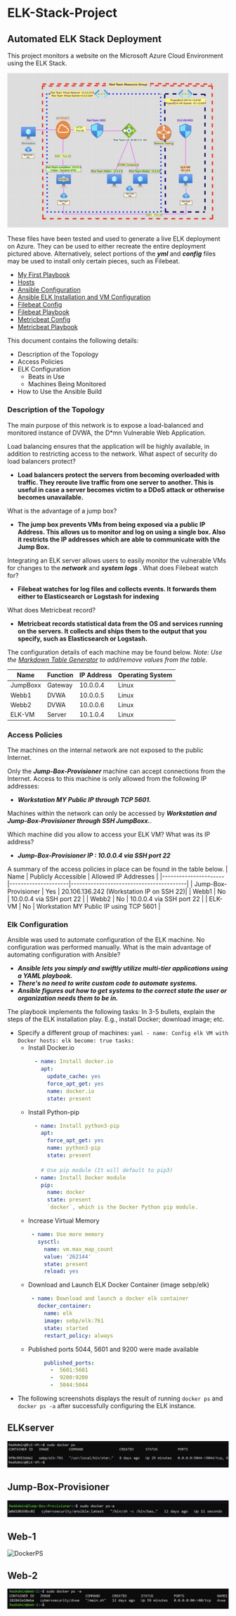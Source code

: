 # ELK-Stack-Project
## Automated ELK Stack Deployment
This project monitors a website on the Microsoft Azure Cloud Environment using the ELK Stack.

![Network Diagram](https://github.com/mabelchau/ELK-Stack-Project/blob/Main/Diagrams_and_Images/ELK_Stack_Project_Network_Diagram.png)

These files have been tested and used to generate a live ELK deployment on Azure. They can be used to either recreate the entire deployment pictured above. Alternatively, select portions of the **_yml_** and **_config_** files may be used to install only certain pieces, such as Filebeat.

* [My First Playbook](https://github.com/mabelchau/ELK-Stack-Project/blob/Main/ansible/Docker/pentest.yml "My First Playbook")
* [Hosts](https://github.com/mabelchau/ELK-Stack-Project/blob/Main/ansible/ansible-hosts/hosts "Hosts File")
* [Ansible Configuration](https://github.com/mabelchau/ELK-Stack-Project/blob/Main/ansible/ansible-hosts/ansible.cfg "Ansible Configuration File")
* [Ansible ELK Installation and VM Configuration](https://github.com/mabelchau/ELK-Stack-Project/blob/Main/ansible/ELK/elk-playbook.yml "ELK Installation and VM Configuration file")
* [Filebeat Config](https://github.com/mabelchau/ELK-Stack-Project/blob/Main/ansible/Filebeat/filebeat-config.yml "Filebeat Configuration File")
* [Filebeat Playbook](https://github.com/mabelchau/ELK-Stack-Project/blob/Main/ansible/Filebeat/filebeat-playbook.yml "Filebeat Playbook")
* [Metricbeat Config](https://github.com/mabelchau/ELK-Stack-Project/blob/Main/ansible/Metricbeat/metricbeat-config.yml "Metricbeat Configuration File")
* [Metricbeat Playbook](https://github.com/mabelchau/ELK-Stack-Project/blob/Main/ansible/Metricbeat/metricbeat-playbook.yml "Metricbeat Playbook")

This document contains the following details:
- Description of the Topology
- Access Policies
- ELK Configuration
  - Beats in Use
  - Machines Being Monitored
- How to Use the Ansible Build


### Description of the Topology

The main purpose of this network is to expose a load-balanced and monitored instance of DVWA, the D*mn Vulnerable Web Application.

Load balancing ensures that the application will be highly available, in addition to restricting access to the network.
What aspect of security do load balancers protect? 
  -  **Load balancers protect the servers from becoming overloaded with traffic. They reroute live traffic from one server to another. This is useful in case a server becomes victim to a DDoS attack or otherwise becomes unavailable.**

What is the advantage of a jump box?
 -  **The jump box prevents VMs from being exposed via a public IP Address. This allows us to monitor and log on using a single box. Also it restricts the IP addresses which are able to communicate with the Jump Box.**

Integrating an ELK server allows users to easily monitor the vulnerable VMs for changes to the **_network_** and **_system logs_** .
What does Filebeat watch for?
  -  **Filebeat watches for log files and collects events. It forwards them either to Elasticsearch or Logstash for indexing**  

What does Metricbeat record?
  -  **Metricbeat records statistical data from the OS and services running on the servers. It collects and ships them to the output that you specify, such as Elasticsearch or Logstash.**

The configuration details of each machine may be found below.
_Note: Use the [Markdown Table Generator](http://www.tablesgenerator.com/markdown_tables) to add/remove values from the table_.

| Name       | Function | IP Address | Operating System |
|------------|----------|------------|------------------|
| JumpBoxx | Gateway | 10.0.0.4 | Linux |
| Webb1 | DVWA | 10.0.0.5 | Linux |
| Webb2 | DVWA | 10.0.0.6 | Linux |
| ELK-VM | Server | 10.1.0.4 | Linux |


### Access Policies

The machines on the internal network are not exposed to the public Internet. 

Only the **_Jump-Box-Provisioner_** machine can accept connections from the Internet. Access to this machine is only allowed from the following IP addresses:
- **_Workstation MY Public IP through TCP 5601._**

Machines within the network can only be accessed by **_Workstation and Jump-Box-Provisioner through SSH JumpBoxx._**.

Which machine did you allow to access your ELK VM? What was its IP address?
- **_Jump-Box-Provisioner IP : 10.0.0.4 via SSH port 22_**

A summary of the access policies in place can be found in the table below.
| Name                 | Publicly Accessible | Allowed IP Addresses                    |
|----------------------|---------------------|-----------------------------------------|
| Jump-Box-Provisioner | Yes                 | 20.106.136.242 (Workstation IP on SSH 22)|
| Webb1                | No                  | 10.0.0.4 via SSH port 22                |
| Webb2                | No                  | 10.0.0.4 via SSH port 22                |
| ELK-VM               | No                  | Workstation MY Public IP using TCP 5601 |

### Elk Configuration
Ansible was used to automate configuration of the ELK machine. No configuration was performed manually.
What is the main advantage of automating configuration with Ansible?  
  - **_Ansible lets you simply and swiftly utilize multi-tier applications using a YAML playbook._**
  - **_There's no need to write custom code to automate systems._**
  - **_Ansible figures out how to get systems to the correct state the user or organization needs them to be in._**

The playbook implements the following tasks:
In 3-5 bullets, explain the steps of the ELK installation play. E.g., install Docker; download image; etc.
- Specify a different group of machines:
      ```yaml
        - name: Config elk VM with Docker
          hosts: elk
          become: true
          tasks:
      ```
  - Install Docker.io
      ```yaml
        - name: Install docker.io
          apt:
            update_cache: yes
            force_apt_get: yes
            name: docker.io
            state: present
      ``` 
  - Install Python-pip
      ```yaml
        - name: Install python3-pip
          apt:
            force_apt_get: yes
            name: python3-pip
            state: present

          # Use pip module (It will default to pip3)
        - name: Install Docker module
          pip:
            name: docker
            state: present
            `docker`, which is the Docker Python pip module.
      ``` 
  - Increase Virtual Memory
      ```yaml
       - name: Use more memory
         sysctl:
           name: vm.max_map_count
           value: '262144'
           state: present
           reload: yes
      ```
  - Download and Launch ELK Docker Container (image sebp/elk)
      ```yaml
       - name: Download and launch a docker elk container
         docker_container:
           name: elk
           image: sebp/elk:761
           state: started
           restart_policy: always
      ```
  - Published ports 5044, 5601 and 9200 were made available
      ```yaml
           published_ports:
             -  5601:5601
             -  9200:9200
             -  5044:5044   
      ```
- The following screenshots displays the result of running `docker ps` and `docker ps -a` after successfully configuring the ELK instance.  

ELKserver
---------
![DockerPS](https://github.com/mabelchau/ELK-Stack-Project/blob/Main/Diagrams_and_Images/Docker/ELK-VM_sudo_docker_ps.png "ELKserver")  

Jump-Box-Provisioner
--------------------
![DockerPS](https://github.com/mabelchau/ELK-Stack-Project/blob/Main/Diagrams_and_Images/Docker/Jump-Box-Provisionser-sudo_docker_ps.png "Jump-Box-Provisioner")  

Web-1
-----
![DockerPS](https://github.com/mabelchau/ELK-Stack-Project/blob/Main/Diagrams_and_Images/Docker/Web-1%20sudo_docker_ps%20-a.png"Web-1")  

Web-2
-----
![DockerPS](https://github.com/mabelchau/ELK-Stack-Project/blob/Main/Diagrams_and_Images/Docker/Web-2%20sudo_docker_ps%20-a.png "Web-2")  
